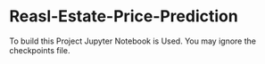 # Reasl-Estate-Price-Prediction
To build this Project Jupyter Notebook is Used. You may ignore the checkpoints file. 
